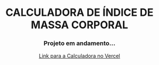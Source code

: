 
<div align="center"
  ><h1>CALCULADORA DE ÍNDICE DE MASSA CORPORAL</h1>
<h3>Projeto em andamento...</h3>
<a href="https://calculadora-imc-rho-tan.vercel.app/"> Link para a Calculadora no Vercel</a>
</div>
